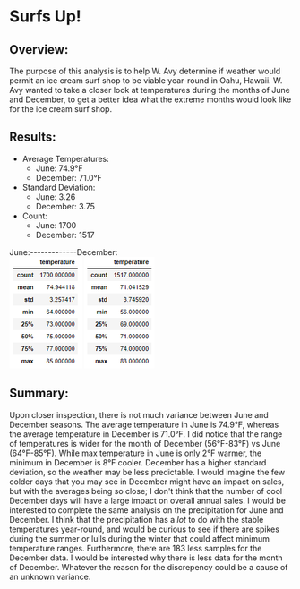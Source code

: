 # Surfs Up!
## Overview:
The purpose of this analysis is to help W. Avy determine if weather would permit an ice cream surf shop to be viable year-round in Oahu, Hawaii. W. Avy wanted to take a closer look at temperatures during the months of June and December, to get a better idea what the extreme months would look like for the ice cream surf shop.

## Results:
  - Average Temperatures:
     - June: 74.9°F
     - December: 71.0°F
  - Standard Deviation:
     - June: 3.26
     - December: 3.75
  - Count:
     - June: 1700
     - December: 1517  

June:-------------December:  
![June Statistics](/resources/june_df.png) ![December Statistics](resources/december_df.png)

## Summary:
Upon closer inspection, there is not much variance between June and December seasons. The average temperature in June is 74.9°F, whereas the average temperature in December is 71.0°F. I did notice that the range of temperatures is wider for the month of December (56°F-83°F) vs June (64°F-85°F). While max temperature in June is only 2°F warmer, the minimum in December is 8°F cooler. December has a higher standard deviation, so the weather may be less predictable. I would imagine the few colder days that you may see in December might have an impact on sales, but with the averages being so close; I don't think that the number of cool December days will have a large impact on overall annual sales. I would be interested to complete the same analysis on the precipitation for June and December. I think that the precipitation has a *lot* to do with the stable temperatures year-round, and would be curious to see if there are spikes during the summer or lulls during the winter that could affect minimum temperature ranges. Furthermore, there are 183 less samples for the December data. I would be interested why there is less data for the month of December. Whatever the reason for the discrepency could be a cause of an unknown variance.
